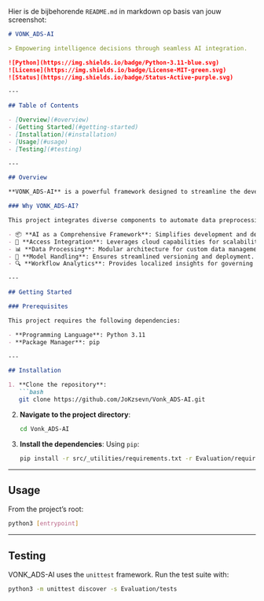 Hier is de bijbehorende `README.md` in markdown op basis van jouw screenshot:

````markdown
# VONK_ADS-AI

> Empowering intelligence decisions through seamless AI integration.

![Python](https://img.shields.io/badge/Python-3.11-blue.svg)
![License](https://img.shields.io/badge/License-MIT-green.svg)
![Status](https://img.shields.io/badge/Status-Active-purple.svg)

---

## Table of Contents

- [Overview](#overview)  
- [Getting Started](#getting-started)  
- [Installation](#installation)  
- [Usage](#usage)  
- [Testing](#testing)

---

## Overview

**VONK_ADS-AI** is a powerful framework designed to streamline the development and deployment of intelligent decision solutions within the fields of data analytics.

### Why VONK_ADS-AI?

This project integrates diverse components to automate data preprocessing, model training, and inference, making it an ideal foundation for innovation in algorithmic efficiency. The framework enables:

- 📦 **AI as a Comprehensive Framework**: Simplifies development and deployment of AI applications.
- 🧠 **Access Integration**: Leverages cloud capabilities for scalability and efficiency.
- 📊 **Data Processing**: Modular architecture for custom data management.
- 📁 **Model Handling**: Ensures streamlined versioning and deployment.
- 🔍 **Workflow Analytics**: Provides localized insights for governing applications.

---

## Getting Started

### Prerequisites

This project requires the following dependencies:

- **Programming Language**: Python 3.11  
- **Package Manager**: pip

---

## Installation

1. **Clone the repository**:
   ```bash
   git clone https://github.com/JoKzsevn/Vonk_ADS-AI.git
````

2. **Navigate to the project directory**:

   ```bash
   cd Vonk_ADS-AI
   ```

3. **Install the dependencies**:
   Using `pip`:

   ```bash
   pip install -r src/_utilities/requirements.txt -r Evaluation/requirements_test.txt
   ```

---

## Usage

From the project’s root:

```bash
python3 [entrypoint]
```

---

## Testing

VONK\_ADS-AI uses the `unittest` framework. Run the test suite with:

```bash
python3 -m unittest discover -s Evaluation/tests
```

